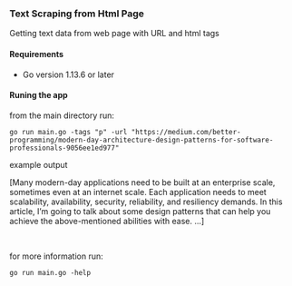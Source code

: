 ### Text Scraping from Html Page
Getting text data from web page with URL and html tags
#### Requirements
- Go version 1.13.6 or later
#### Runing the app
from the main directory run:
```
go run main.go -tags "p" -url "https://medium.com/better-programming/modern-day-architecture-design-patterns-for-software-professionals-9056ee1ed977"
```
example output
<br/>
<p>
[Many modern-day applications need to be built at an enterprise scale, sometimes even at an internet scale. Each application needs to meet scalability, availability, security, reliability, and resiliency demands. In this article, I’m going to talk about some design patterns that can help you achieve the above-mentioned abilities with ease. ...]
</p>
<br/>

for more information run:

```
go run main.go -help
```